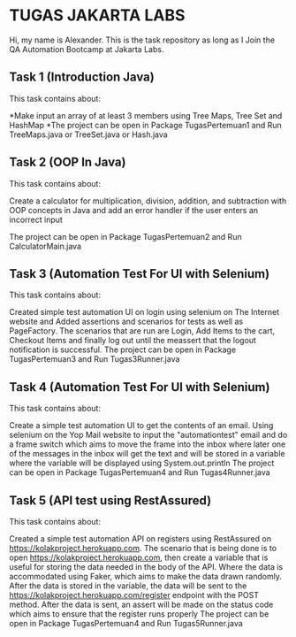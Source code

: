 # TUGAS JAKARTA LABS

Hi, my name is Alexander. This is the task repository as long as I Join the QA Automation Bootcamp at Jakarta Labs.

## Task 1 (Introduction Java)
This task contains about:

*Make input an array of at least 3 members using Tree Maps, Tree Set and HashMap
*The project can be open in Package TugasPertemuan1 and Run TreeMaps.java or TreeSet.java or Hash.java

## Task 2 (OOP In Java)
This task contains about:

Create a calculator for multiplication, division, addition, and subtraction with OOP concepts in Java and add an error handler if the user enters an incorrect input

The project can be open in Package TugasPertemuan2 and Run CalculatorMain.java

## Task 3 (Automation Test For UI with Selenium)
This task contains about:

Created simple test automation UI on login using selenium on The Internet website and Added assertions and scenarios for tests as well as PageFactory. The scenarios that are run are Login, Add Items to the cart, Checkout Items and finally log out until the meassert that the logout notification is successful.
The project can be open in Package TugasPertemuan3 and Run Tugas3Runner.java

## Task 4 (Automation Test For UI with Selenium)
This task contains about:

Create a simple test automation UI to get the contents of an email. Using selenium on the Yop Mail website to input the "automationtest" email and do a frame switch which aims to move the frame into the inbox where later one of the messages in the inbox will get the text and will be stored in a variable where the variable will be displayed using System.out.println
The project can be open in Package TugasPertemuan4 and Run Tugas4Runner.java

## Task 5 (API test using RestAssured)
This task contains about:

Created a simple test automation API on registers using RestAssured on https://kolakproject.herokuapp.com. The scenario that is being done is to open https://kolakproject.herokuapp.com, then create a variable that is useful for storing the data needed in the body of the API. Where the data is accommodated using Faker, which aims to make the data drawn randomly. After the data is stored in the variable, the data will be sent to the https://kolakproject.herokuapp.com/register endpoint with the POST method. After the data is sent, an assert will be made on the status code which aims to ensure that the register runs properly
The project can be open in Package TugasPertemuan4 and Run Tugas5Runner.java




